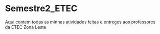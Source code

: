 # Semestre2_ETEC 
Aqui contem todas as minhas atividades feitas e entreges aos professores da ETEC Zona Leste
